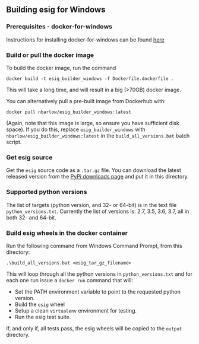 ## Building esig for Windows

### Prerequisites - docker-for-windows

Instructions for installing docker-for-windows can be found [here](https://www.docker.com/docker-windows)

### Build or pull the docker image

To build the docker image, run the command
```
docker build -t esig_builder_windows -f Dockerfile.dockerfile .
```
This will take a long time, and will result in a big (>70GB) docker image.  

You can alternatively pull a pre-built image from Dockerhub with:
```
docker pull nbarlow/esig_builder_windows:latest
```
(Again, note that this image is large, so ensure you have sufficient disk space).  If you do this, replace ```esig_builder_windows``` with ```nbarlow/esig_builder_windows:latest``` in the ```build_all_versions.bat``` batch script.

### Get esig source

Get the ```esig``` source code as a ```.tar.gz``` file.  You can download
the latest released version from the [PyPi downloads page](https://pypi.org/project/esig/#files)
and put it in this directory.

### Supported python versions

The list of targets (python version, and 32- or 64-bit) is in the text file ```python_versions.txt```.
Currently the list of versions is: 2.7, 3.5, 3.6, 3.7, all in both 32- and 64-bit.

### Build esig wheels in the docker container

Run the following command from Windows Command Prompt, from this directory:

```
.\build_all_versions.bat <esig_tar_gz_filename>
```
This will loop through all the python versions in ```python_versions.txt``` and for each one run issue a ```docker run``` command that will:
* Set the PATH environment variable to point to the requested python version.
* Build the ```esig``` wheel
* Setup a clean ```virtualenv``` environment for testing.
* Run the esig test suite.

If, and only if, all tests pass, the esig wheels will be copied to the ```output``` directory.
